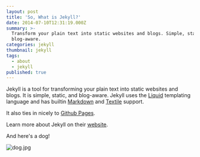 ```yaml
---
layout: post
title: 'So, What is Jekyll?'
date: 2014-07-10T12:31:19.000Z
summary: >-
  Transform your plain text into static websites and blogs. Simple, static, and
  blog-aware.
categories: jekyll
thumbnail: jekyll
tags:
  - about
  - jekyll
published: true
---
```


Jekyll is a tool for transforming your plain text into static websites and
blogs. It is simple, static, and blog-aware. Jekyll uses the
[Liquid](http://docs.shopify.com/themes/liquid-basics) templating
language and has builtin [Markdown](http://daringfireball.net/projects/markdown/)
and [Textile](http://en.wikipedia.org/wiki/Textile_(markup_language)) support.

It also ties in nicely to [Github Pages](https://pages.github.com/).

Learn more about Jekyll on their [website](http://jekyllrb.com/).

And here's a dog!


![dog.jpg]({{site.baseurl}}/_posts/dog.jpg)

